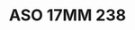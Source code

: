 ---
title: ASO 17MM 238
date: 
draft: false

# descripcion
description : Anillo de plata 925.

materials: Plata 953

color: 

dimensions: 17mm diámetro

code: 05-23-1627

type: "Anillos"

categories: []

price: $7.290,00

price_eftvo: $6.200,00

# Images
# first image will be shown in the product page
images:
  # - image: "images/path_to_image"
  # La ubicacion de las imagenes es imagenes/Anillos/Anillos.Solo Plata/05-23-1627-aso-17mm-238
  - image: "./images/anillos/solo_plata/05-23-1627-aso-17mm-238.jpg"
---